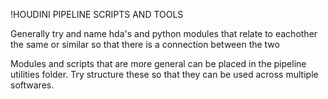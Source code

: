 !HOUDINI PIPELINE SCRIPTS AND TOOLS

Generally try and name hda's and python modules that relate to eachother the same or similar so that there is a connection between the two

Modules and scripts that are more general can be placed in the pipeline utilities folder. Try structure these so that they can be used across multiple softwares. 

